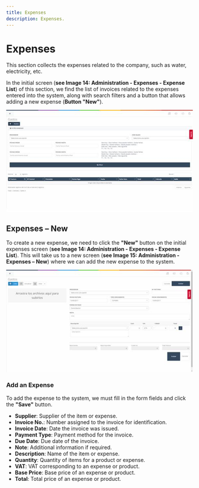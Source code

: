 ```yaml
---
title: Expenses  
description: Expenses.
---
```


# Expenses

This section collects the expenses related to the company, such as water, electricity, etc.

In the initial screen (**see Image 14: Administration - Expenses - Expense List**) of this section, we find the list of invoices related to the expenses entered into the system, along with search filters and a button that allows adding a new expense (**Button "New"**).

![Image](../../../../assets/tu_empresa/gastos1.jpg)

## Expenses – New

To create a new expense, we need to click the **"New"** button on the initial expenses screen (**see Image 14: Administration - Expenses - Expense List**). This will take us to a new screen (**see Image 15: Administration - Expenses – New**) where we can add the new expense to the system.

![Image](../../../../assets/tu_empresa/gastos2.jpg)

### Add an Expense  

To add the expense to the system, we must fill in the form fields and click the **"Save"** button.  

- **Supplier**: Supplier of the item or expense.  
- **Invoice No.**: Number assigned to the invoice for identification.  
- **Invoice Date**: Date the invoice was issued.  
- **Payment Type**: Payment method for the invoice.  
- **Due Date**: Due date of the invoice.  
- **Note**: Additional information if required.  
- **Description**: Name of the item or expense.  
- **Quantity**: Quantity of items for a product or expense.  
- **VAT**: VAT corresponding to an expense or product.  
- **Base Price**: Base price of an expense or product.  
- **Total**: Total price of an expense or product.
